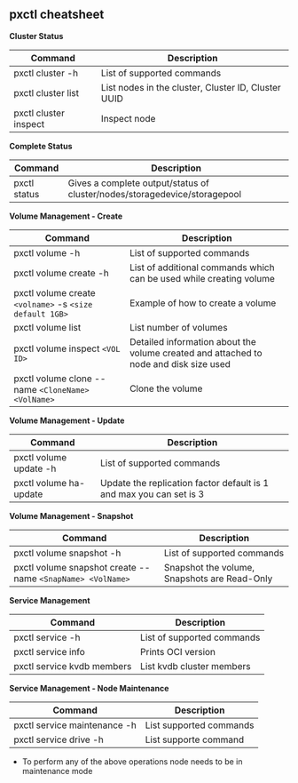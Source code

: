 
## pxctl cheatsheet

**Cluster Status**

| Command | Description |
| --- | --- |
| pxctl cluster -h  | List of supported commands |
| pxctl cluster list | List nodes in the cluster, Cluster ID, Cluster UUID |
| pxctl cluster inspect <node ID> | Inspect node |

**Complete Status**

| Command | Description |
| --- | --- |
| pxctl status  | Gives a complete output/status of cluster/nodes/storagedevice/storagepool |

**Volume Management - Create**

| Command | Description |
| --- | --- |
| pxctl volume -h  | List of supported commands |
| pxctl volume create -h | List of additional commands which can be used while creating volume |
| pxctl volume create `<volname>` -s `<size default 1GB>` | Example of how to create a volume |
| pxctl volume list | List number of volumes |
| pxctl volume inspect `<VOL ID>` | Detailed information about the volume created and attached to node and disk size used |
| pxctl volume clone --name `<CloneName> <VolName>` | Clone the volume | 

**Volume Management - Update**

| Command | Description |
| --- | --- |
| pxctl volume update -h  | List of supported commands |
| pxctl volume ha-update | Update the replication factor default is 1 and max you can set is 3 |


**Volume Management - Snapshot**

| Command | Description |
| --- | --- |
| pxctl volume snapshot -h  | List of supported commands |
| pxctl volume snapshot create --name `<SnapName> <VolName>` | Snapshot the volume, Snapshots are Read-Only | 

**Service Management**

| Command | Description |
| --- | --- |
| pxctl service -h  | List of supported commands |
| pxctl service info | Prints OCI version |
| pxctl service kvdb members | List kvdb cluster members |


**Service Management - Node Maintenance**

| Command | Description |
| --- | --- |
| pxctl service maintenance -h | List supported commands |
| pxctl service drive -h | List supporte command |

- To perform any of the above operations node needs to be in maintenance mode

